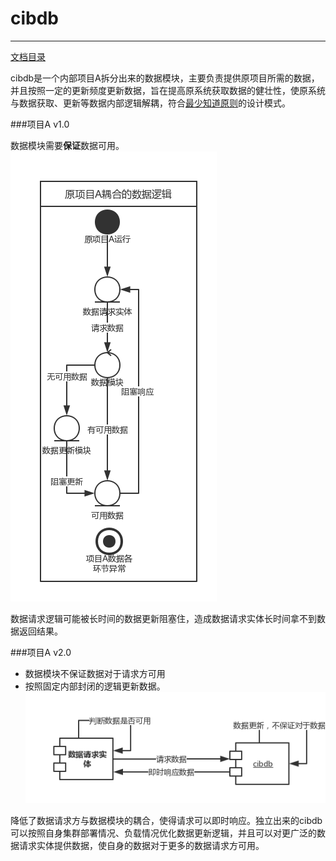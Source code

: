 # cibdb

---
[文档目录](SUMMARY.md)



cibdb是一个内部项目A拆分出来的数据模块，主要负责提供原项目所需的数据，并且按照一定的更新频度更新数据，旨在提高原系统获取数据的健壮性，使原系统与数据获取、更新等数据内部逻辑解耦，符合[最少知道原则](https://thelittlematch.gitbooks.io/design/content/er_3001_she_ji_mo_shi_de_liu_da_yuan_ze/53001_di_mi_te_fa_zeff08_zui_shao_zhi_dao_yuan_ze_.html)的设计模式。


###项目A v1.0

数据模块需要**保证**数据可用。
![](/assets/原项目1.0.png)

数据请求逻辑可能被长时间的数据更新阻塞住，造成数据请求实体长时间拿不到数据返回结果。

###项目A v2.0

* 数据模块不保证数据对于请求方可用
* 按照固定内部封闭的逻辑更新数据。
![](/assets/原项目2.0.png)

降低了数据请求方与数据模块的耦合，使得请求可以即时响应。独立出来的cibdb可以按照自身集群部署情况、负载情况优化数据更新逻辑，并且可以对更广泛的数据请求实体提供数据，使自身的数据对于更多的数据请求方可用。